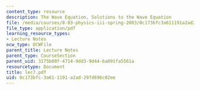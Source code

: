 ```yaml
---
content_type: resource
description: The Wave Equation, Solutions to the Wave Equation
file: /media/courses/8-03-physics-iii-spring-2003/0c173bfc3a611191a2ad297d696c02ee_lec7.pdf
file_type: application/pdf
learning_resource_types:
- Lecture Notes
ocw_type: OCWFile
parent_title: Lecture Notes
parent_type: CourseSection
parent_uid: 3175b00f-4714-9dd3-9d44-6a091fa5561a
resourcetype: Document
title: lec7.pdf
uid: 0c173bfc-3a61-1191-a2ad-297d696c02ee
---
```

